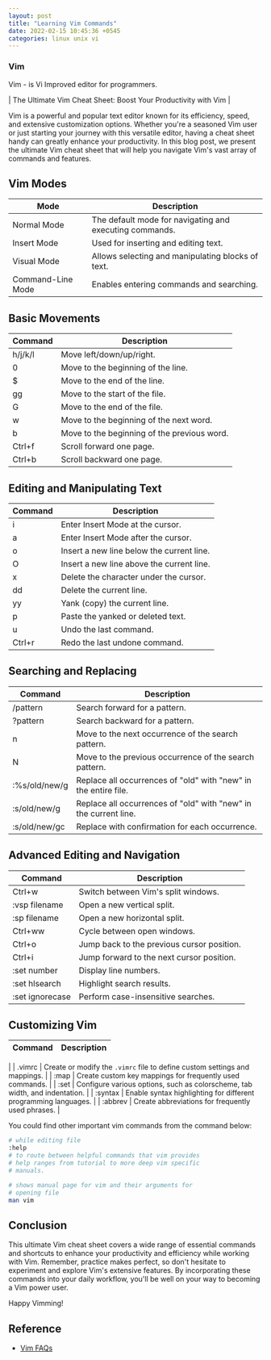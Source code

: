 ```yaml
---
layout: post
title: "Learning Vim Commands"
date: 2022-02-15 10:45:36 +0545
categories: linux unix vi
---
```


### Vim

Vim - is Vi Improved editor for programmers.


| The Ultimate Vim Cheat Sheet: Boost Your Productivity with Vim |

Vim is a powerful and popular text editor known for its efficiency, speed, and extensive customization options. Whether you're a seasoned Vim user or just starting your journey with this versatile editor, having a cheat sheet handy can greatly enhance your productivity. In this blog post, we present the ultimate Vim cheat sheet that will help you navigate Vim's vast array of commands and features.

## Vim Modes

| Mode              | Description                                       |
|-------------------|---------------------------------------------------|
| Normal Mode       | The default mode for navigating and executing commands. |
| Insert Mode       | Used for inserting and editing text.              |
| Visual Mode       | Allows selecting and manipulating blocks of text. |
| Command-Line Mode | Enables entering commands and searching.          |

## Basic Movements

| Command | Description                                     |
|---------|-------------------------------------------------|
| h/j/k/l | Move left/down/up/right.                        |
| 0       | Move to the beginning of the line.               |
| $       | Move to the end of the line.                     |
| gg      | Move to the start of the file.                   |
| G       | Move to the end of the file.                     |
| w       | Move to the beginning of the next word.          |
| b       | Move to the beginning of the previous word.      |
| Ctrl+f  | Scroll forward one page.                         |
| Ctrl+b  | Scroll backward one page.                        |

## Editing and Manipulating Text

| Command | Description                                     |
|---------|-------------------------------------------------|
| i       | Enter Insert Mode at the cursor.                 |
| a       | Enter Insert Mode after the cursor.              |
| o       | Insert a new line below the current line.        |
| O       | Insert a new line above the current line.        |
| x       | Delete the character under the cursor.           |
| dd      | Delete the current line.                         |
| yy      | Yank (copy) the current line.                    |
| p       | Paste the yanked or deleted text.                |
| u       | Undo the last command.                           |
| Ctrl+r  | Redo the last undone command.                    |

## Searching and Replacing

| Command           | Description                                     |
|-------------------|-------------------------------------------------|
| /pattern          | Search forward for a pattern.                    |
| ?pattern          | Search backward for a pattern.                   |
| n                 | Move to the next occurrence of the search pattern. |
| N                 | Move to the previous occurrence of the search pattern. |
| :%s/old/new/g     | Replace all occurrences of "old" with "new" in the entire file. |
| :s/old/new/g      | Replace all occurrences of "old" with "new" in the current line. |
| :s/old/new/gc     | Replace with confirmation for each occurrence.   |

## Advanced Editing and Navigation

| Command    | Description                                     |
|------------|-------------------------------------------------|
| Ctrl+w     | Switch between Vim's split windows.              |
| :vsp filename | Open a new vertical split.                     |
| :sp filename  | Open a new horizontal split.                   |
| Ctrl+ww    | Cycle between open windows.                      |
| Ctrl+o     | Jump back to the previous cursor position.       |
| Ctrl+i     | Jump forward to the next cursor position.        |
| :set number | Display line numbers.                            |
| :set hlsearch | Highlight search results.                       |
| :set ignorecase | Perform case-insensitive searches.              |

## Customizing Vim

| Command    | Description                                     |
|------------|-------------------------------------------------
|
| .vimrc     | Create or modify the `.vimrc` file to define custom settings and mappings. |
| :map       | Create custom key mappings for frequently used commands. |
| :set       | Configure various options, such as colorscheme, tab width, and indentation. |
| :syntax    | Enable syntax highlighting for different programming languages. |
| :abbrev    | Create abbreviations for frequently used phrases. |

You could find other important vim commands from the command below:

```bash
# while editing file
:help
# to route between helpful commands that vim provides
# help ranges from tutorial to more deep vim specific
# manuals.

# shows manual page for vim and their arguments for 
# opening file
man vim

```

## Conclusion

This ultimate Vim cheat sheet covers a wide range of essential commands and shortcuts to enhance your productivity and efficiency while working with Vim. Remember, practice makes perfect, so don't hesitate to experiment and explore Vim's extensive features. By incorporating these commands into your daily workflow, you'll be well on your way to becoming a Vim power user.

Happy Vimming!

## Reference
- [Vim FAQs](https://vimhelp.org/vim_faq.txt.html)
